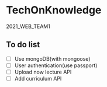 # TechOnKnowledge

2021_WEB_TEAM1

## To do list

- [ ] Use mongoDB(with mongoose)
- [ ] User authentication(use passport)
- [ ] Upload now lecture API
- [ ] Add curriculum API
